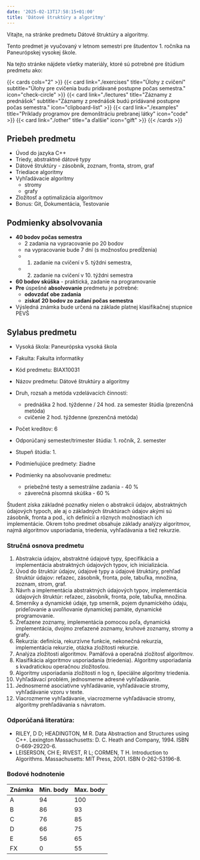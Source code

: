 ```yaml
---
date: '2025-02-13T17:58:15+01:00'
title: 'Dátové štruktúry a algoritmy'
---
```


Vitajte, na stránke predmetu Dátové štruktúry a algoritmy.

Tento predmet je vyučovaný v letnom semestri pre študentov 1. ročníka na Paneurópskej vysokej škole.

Na tejto stránke nájdete všetky materiály, ktoré sú potrebné pre štúdium predmetu ako:

{{< cards cols="2" >}}
    {{< card link="./exercises" title="Úlohy z cvičení" subtitle="Úlohy pre cvičenia budu pridávané postupne počas semestra." icon="check-circle" >}}
    {{< card link="./lectures" title="Záznamy z prednášok" subtitle="Záznamy z prednášok budú pridávané postupne počas semestra." icon="clipboard-list" >}}
    {{< card link="./examples" title="Príklady programov pre demonštráciu prebranej látky" icon="code" >}}
    {{< card link="./other" title="a ďalšie" icon="gift" >}}
{{< /cards >}}

## Priebeh predmetu

- Úvod do jazyka C++
- Triedy, abstraktné dátové typy
- Dátové štruktúry - zásobník, zoznam, fronta, strom, graf
- Triediace algoritmy
- Vyhľadávacie algoritmy
    - stromy
    - grafy
- Zložitosť a optimalizácia algoritmov
- Bonus: Git, Dokumentácia, Testovanie

## Podmienky absolvovania

- **40 bodov počas semestra**
  - 2 zadania na vypracovanie po 20 bodov
  - na vypracovanie bude 7 dní (s možnosťou predĺženia)
  - 1. zadanie na cvičení v 5. týždni semestra, 
  - 2. zadanie na cvičení v 10. týždni semestra
- **60 bodov skúška** - praktická, zadanie na programovanie
- **Pre** úspešné **absolvovanie** predmetu je potrebné:
  - **odovzdať obe zadania**
  - **získať 20 bodov zo zadaní počas semestra**
- Výsledná známka bude určená na základe platnej klasifikačnej stupnice PEVŠ

## Sylabus predmetu

- Vysoká škola: Paneurópska vysoká škola
- Fakulta: Fakulta informatiky
- Kód predmetu: BIAX10031
- Názov predmetu: Dátové štruktúry a algoritmy
- Druh, rozsah a metóda vzdelávacích činností:
    - prednáška 2 hod. týždenne / 24 hod. za semester štúdia (prezenčná metóda)
    - cvičenie 2 hod. týždenne (prezenčná metóda)
- Počet kreditov: 6
- Odporúčaný semester/trimester štúdia: 1. ročník, 2. semester

- Stupeň štúdia: 1.
- Podmieňujúce predmety: žiadne

- Podmienky na absolvovanie predmetu:
    - priebežné testy a semestrálne zadania - 40 %
    - záverečná písomná skúška - 60 %

Študent získa základné poznatky nielen o abstrakcii údajov, abstraktných údajových typoch, ale aj o základných
štruktúrach údajov akými sú zásobník, fronta a pod., ich definícii a rôznych možnostiach ich implementácie. Okrem toho
predmet obsahuje základy analýzy algoritmov, najmä algoritmov usporiadania, triedenia, vyhľadávania a tiež rekurzie.

### Stručná osnova predmetu

1. Abstrakcia údajov, abstraktné údajové typy, špecifikácia a implementácia abstraktných údajových typov, ich
   inicializácia.
2. Úvod do štruktúr údajov, údajové typy a údajové štruktúry, prehľad štruktúr údajov: reťazec, zásobník, fronta, pole,
   tabuľka, množina, zoznam, strom, graf.
3. Návrh a implementácia abstraktných údajových typov, implementácia údajových štruktúr: reťazec, zásobník, fronta,
   pole, tabuľka, množina.
4. Smerníky a dynamické údaje, typ smerník, pojem dynamického údaju, prideľovanie a uvoľňovanie dynamickej pamäte,
   dynamické programovanie.
5. Zreťazene zoznamy, implementácia pomocou poľa, dynamická implementácia, dvojmo zreťazené zoznamy, kruhové zoznamy,
   stromy a grafy.
6. Rekurzia: definícia, rekurzívne funkcie, nekonečná rekurzia, implementácia rekurzie, otázka zložitosti rekurzie.
7. Analýza zložitosti algoritmov. Pamäťová a operačná zložitosť algoritmov.
8. Klasifikácia algoritmov usporiadania (triedenia). Algoritmy usporiadania s kvadratickou operačnou zložitosťou.
9. Algoritmy usporiadania zložitosti n log n, špeciálne algoritmy triedenia.
10. Vyhľadávací problém, jednosmerne adresné vyhľadávanie.
11. Jednosmerné asociatívne vyhľadávanie, vyhľadávacie stromy, vyhľadávanie vzoru v texte.
12. Viacrozmerne vyhľadávanie, viacrozmerne vyhľadávacie stromy, algoritmy prehľadávania s návratom.

### Odporúčaná literatúra:

- RILEY, D D; HEADINGTON, M R. Data Abstraction and Structures using C++. Lexington Massachusetts: D. C. Heath and
  Company, 1994. ISBN 0-669-29220-6.
- LEISERSON, CH E; RIVEST, R L; CORMEN, T H. Introduction to Algorithms. Massachusetts: MIT Press, 2001. ISBN
  0-262-53196-8.

### Bodové hodnotenie

| Známka | Min. body | Max. body |
|--------|-----------|-----------|
| A      | 94        | 100       |
| B      | 86        | 93        |
| C      | 76        | 85        |
| D      | 66        | 75        |
| E      | 56        | 65        |
| FX     | 0         | 55        |
